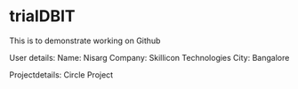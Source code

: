 # trialDBIT
This is to demonstrate working on Github

User details:
Name: Nisarg
Company: Skillicon Technologies
City: Bangalore

Projectdetails:
Circle Project

